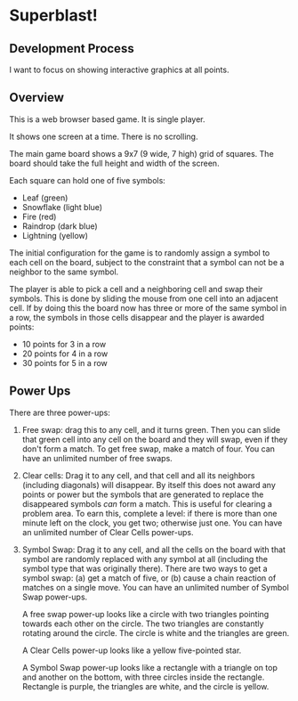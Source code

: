 # Superblast!

## Development Process

I want to focus on showing interactive graphics at all points.

## Overview

This is a web browser based game. It is single player.

It shows one screen at a time. There is no scrolling.

The main game board shows a 9x7 (9 wide, 7 high) grid of squares. The board
should take the full height and width of the screen.

Each square can hold one of five symbols:

- Leaf (green)
- Snowflake (light blue)
- Fire (red)
- Raindrop (dark blue)
- Lightning (yellow)

The initial configuration for the game is to randomly assign a symbol to each
cell on the board, subject to the constraint that a symbol can not be a neighbor
to the same symbol.

The player is able to pick a cell and a neighboring cell and swap their symbols.
This is done by sliding the mouse from one cell into an adjacent cell. If by
doing this the board now has three or more of the same symbol in a row, the
symbols in those cells disappear and the player is awarded points:

- 10 points for 3 in a row
- 20 points for 4 in a row
- 30 points for 5 in a row

## Power Ups

There are three power-ups:

1. Free swap: drag this to any cell, and it turns green. Then you can slide that
   green cell into any cell on the board and they will swap, even if they don't
   form a match. To get free swap, make a match of four. You can have an
   unlimited number of free swaps.

2. Clear cells: Drag it to any cell, and that cell and all its neighbors
   (including diagonals) will disappear. By itself this does not award any
   points or power but the symbols that are generated to replace the disappeared
   symbols _can_ form a match. This is useful for clearing a problem area. To
   earn this, complete a level: if there is more than one minute left on the
   clock, you get two; otherwise just one. You can have an unlimited number of
   Clear Cells power-ups.

3. Symbol Swap: Drag it to any cell, and all the cells on the board with that
   symbol are randomly replaced with any symbol at all (including the symbol
   type that was originally there). There are two ways to get a symbol swap: (a)
   get a match of five, or (b) cause a chain reaction of matches on a single
   move. You can have an unlimited number of Symbol Swap power-ups.

   A free swap power-up looks like a circle with two triangles pointing towards
   each other on the circle. The two triangles are constantly rotating around
   the circle. The circle is white and the triangles are green.

   A Clear Cells power-up looks like a yellow five-pointed star.

   A Symbol Swap power-up looks like a rectangle with a triangle on top and
   another on the bottom, with three circles inside the rectangle. Rectangle is
   purple, the triangles are white, and the circle is yellow.
